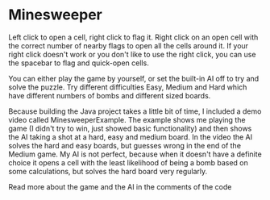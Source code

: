 # Minesweeper

Left click to open a cell, right click to flag it. Right click on an open cell with the correct number of nearby flags to open all the cells around it. If your right click doesn't work or you don't like to use the right click, you can use the spacebar to flag and quick-open cells.

You can either play the game by yourself, or set the built-in AI off to try and solve the puzzle. Try different difficulties Easy, Medium and Hard which have different numbers of bombs and different sized boards.

Because building the Java project takes a little bit of time, I included a demo video called MinesweeperExample. The example shows me playing the game (I didn't try to win, just showed basic functionality) and then shows the AI taking a shot at a hard, easy and medium board. In the video the AI solves the hard and easy boards, but guesses wrong in the end of the Medium game. My AI is not perfect, because when it doesn't have a definite choice it opens a cell with the least likelihood of being a bomb based on some calculations, but solves the hard board very regularly.

Read more about the game and the AI in the comments of the code
